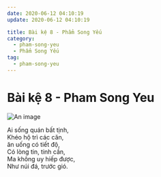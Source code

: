 ```yaml
---
date: 2020-06-12 04:10:19
update: 2020-06-12 04:10:19

title: Bài kệ 8 - Phẩm Song Yếu
category:
  - pham-song-yeu
  - Phẩm Song Yếu
tag:
  - pham-song-yeu
---
```


# Bài kệ 8 - Pham Song Yeu

![An image](/img/pham-song-yeu/pham-song-yeu-008.jpg)

Ai sống quán bất tịnh,<br>Khéo hộ trì các căn,<br>ăn uống có tiết độ,<br>Có lòng tin, tinh cần,<br>Ma không uy hiếp được,<br>Như núi đá, trước gió.<br>
